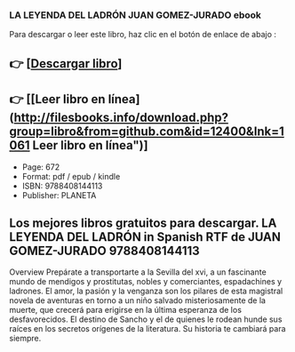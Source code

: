 ### LA LEYENDA DEL LADRÓN JUAN GOMEZ-JURADO ebook

Para descargar o leer este libro, haz clic en el botón de enlace de abajo :

## 👉  [**[Descargar libro](http://filesbooks.info/download.php?group=libro&from=github.com&id=12400&lnk=1061 "Descargar libro")**]

## 👉  [**[Leer libro en línea](http://filesbooks.info/download.php?group=libro&from=github.com&id=12400&lnk=1061 Leer libro en línea")**]




* Page: 672
* Format: pdf / epub / kindle
* ISBN: 9788408144113
* Publisher:  PLANETA 

## Los mejores libros gratuitos para descargar. LA LEYENDA DEL LADRÓN in Spanish RTF de JUAN GOMEZ-JURADO 9788408144113

Overview
Prepárate a transportarte a la Sevilla del xvi, a un fascinante mundo de mendigos y prostitutas, nobles y comerciantes, espadachines y ladrones. El amor, la pasión y la venganza son los pilares de esta magistral novela de aventuras en torno a un niño salvado misteriosamente de la muerte, que crecerá para erigirse en la última esperanza de los desfavorecidos. El destino de Sancho y el de quienes le rodean hunde sus raíces en los secretos orígenes de la literatura. Su historia te cambiará para siempre.



